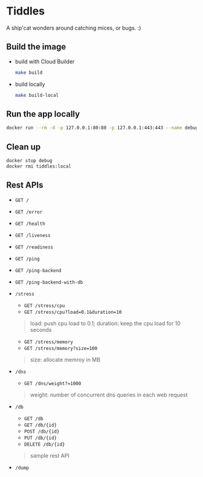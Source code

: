 # Tiddles

A ship'cat wonders around catching mices, or bugs. :)

## Build the image

* build with Cloud Builder

  ```sh
  make build
  ```

* build locally

  ```sh
  make build-local
  ```

## Run the app locally

```sh
docker run --rm -d -p 127.0.0.1:80:80 -p 127.0.0.1:443:443 --name debug tiddles:local
```

## Clean up

```sh
docker stop debug
docker rmi tiddles:local
```

## Rest APIs

* `GET /`
* `GET /error`
* `GET /health`
* `GET /liveness`
* `GET /readiness`
* `GET /ping`
* `GET /ping-backend`
* `GET /ping-backend-with-db`

* `/stress`
  * `GET /stress/cpu`
  * `GET /stress/cpu?load=0.1&duration=10`
  > load: push cpu load to 0.1; duration: keep the cpu load for 10 seconds
  * `GET /stress/memory`
  * `GET /stress/memory?size=100`
  > size: allocate memroy in MB

* `/dns`
  * `GET /dns/weight?=1000`
  > weight: number of concurrent dns queries in each web request

* `/db`
  * `GET /db`
  * `GET /db/{id}`
  * `POST /db/{id}`
  * `PUT /db/{id}`
  * `DELETE /db/{id}`
  > sample rest API

* `/dump`
